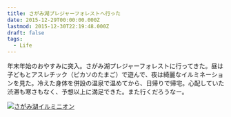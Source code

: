 ```yaml
---
title: さがみ湖プレジャーフォレストへ行った
date: 2015-12-29T00:00:00.000Z
lastmod: 2015-12-30T22:19:48.000Z
draft: false
tags:
  - Life
---
```


年末年始のおやすみに突入。さがみ湖プレジャーフォレストに行ってきた。昼は子どもとアスレチック（ピカソのたまご）で遊んで、夜は綺麗なイルミネーションを見た。冷えた身体を併設の温泉で温めてから、日帰りで帰宅。心配していた渋滞も寒さもなく、予想以上に満足できた。また行くだろうなー。

[![さがみ湖イルミニオン](https://farm2.staticflickr.com/1591/23444231634_bd77779f39_z.jpg "さがみ湖イルミニオン")](https://www.flickr.com/photos/machu/23444231634/)
